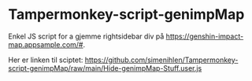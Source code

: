 # Tampermonkey-script-genimpMap
Enkel JS script for a gjemme rightsidebar div på https://genshin-impact-map.appsample.com/#.

Her er linken til sciptet: https://github.com/simenihlen/Tampermonkey-script-genimpMap/raw/main/Hide-genimpMap-Stuff.user.js

